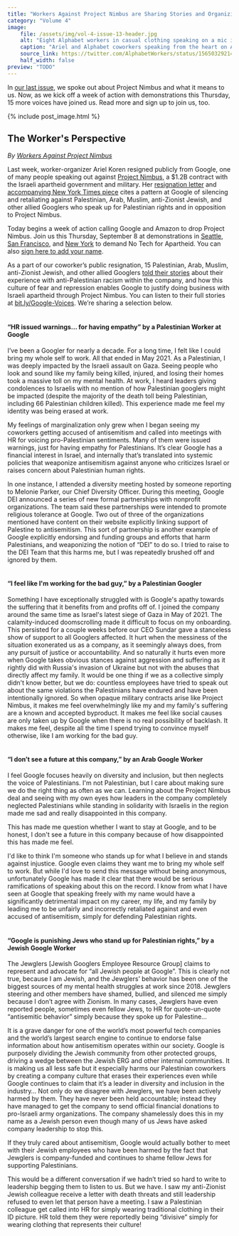 ```yaml
---
title: "Workers Against Project Nimbus are Sharing Stories and Organizing Action this Thursday"
category: "Volume 4"
image:
    file: /assets/img/vol-4-issue-13-header.jpg
    alt: "Eight Alphabet workers in casual clothing speaking on a mic in front of headquarters with a brick wall behind them"
    caption: "Ariel and Alphabet coworkers speaking from the heart on August 31 in San Francisco"
    source_link: https://twitter.com/AlphabetWorkers/status/1565032921421025282
    half_width: false
preview: "TODO"
---
```


In [our last issue](https://news.techworkerscoalition.org/2022/07/26/issue-12/), we spoke out about Project Nimbus and what it means to us. Now, as we kick off a week of action with demonstrations this Thursday, 15 more voices have joined us. Read more and sign up to join us, too.

<!-- DO NOT remove the excerpt tag -->
<!--excerpt-->
<!-- remaining content goes below here -->

<!-- DO NOT remove the header image -->
{% include post_image.html %}

## The Worker's Perspective

_By [Workers Against Project Nimbus](https://twitter.com/DropNimbus)_

Last week, worker-organizer Ariel Koren resigned publicly from Google, one of many people speaking out against [Project Nimbus](https://theintercept.com/2022/05/18/google-amazon-israel-military-nimbus/), a $1.2B contract with the Israeli apartheid government and military. Her [resignation letter](https://medium.com/@arielkoren/googles-complicity-in-israeli-apartheid-how-google-weaponizes-diversity-to-silence-palestinians-cb41b24ac423) and [accompanying New York Times piece](https://www.nytimes.com/2022/08/30/technology/google-employee-israel.html?searchResultPosition=1) cites a pattern at Google of silencing and retaliating against Palestinian, Arab, Muslim, anti-Zionist Jewish, and other allied Googlers who speak up for Palestinian rights and in opposition to Project Nimbus. 
 
Today begins a week of action calling Google and Amazon to drop Project Nimbus. Join us this Thursday, September 8 at demonstrations in [Seattle](https://actionnetwork.org/events/notechforapartheidseattle), [San Francisco](https://actionnetwork.org/events/notechforapartheidsf), and [New York](https://actionnetwork.org/events/notechforapartheidnyc) to demand No Tech for Apartheid. You can also [sign here to add your name](https://notechforapartheid.com/#dayofaction).
 
As a part of our coworker’s public resignation, 15 Palestinian, Arab, Muslim, anti-Zionist Jewish, and other allied Googlers [told their stories](https://jewishdiasporatech.org/voices) about their experience with anti-Palestinian racism within the company, and how this culture of fear and repression enables Google to justify doing business with Israeli apartheid through Project Nimbus. You can listen to their full stories at [bit.ly/Google-Voices](https://bit.ly/Google-Voices). We’re sharing a selection below.
<br><br>

#### “HR issued warnings… for having empathy” by a Palestinian Worker at Google

I’ve been a Googler for nearly a decade. For a long time, I felt like I could bring my whole self to work. All that ended in May 2021. As a Palestinian, I was deeply impacted by the Israeli assault on Gaza. Seeing people who look and sound like my family being killed, injured, and losing their homes took a massive toll on my mental health. At work, I heard leaders giving condolences to Israelis with no mention of how Palestinian googlers might be impacted (despite the majority of the death toll being Palestinian, including 66 Palestinian children killed). This experience made me feel my identity was being erased at work. 
 
My feelings of marginalization only grew when I began seeing my coworkers getting accused of antisemitism and called into meetings with HR for voicing pro-Palestinian sentiments. Many of them were issued warnings, just for having empathy for Palestinians. It’s clear Google has a financial interest in Israel, and internally that’s translated into systemic policies that weaponize antisemitism against anyone who criticizes Israel or raises concern about Palestinian human rights.
 
In one instance, I attended a diversity meeting hosted by someone reporting to Melonie Parker, our Chief Diversity Officer. During this meeting, Google DEI announced a series of new formal partnerships with nonprofit organizations. The team said these partnerships were intended to promote religious tolerance at Google. Two out of three of the organizations mentioned have content on their website explicitly linking support of Palestine to antisemitism. This sort of partnership is another example of Google explicitly endorsing and funding groups and efforts that harm Palestinians, and weaponizing the notion of “DEI” to do so. I tried to raise to the DEI Team that this harms me, but I was repeatedly brushed off and ignored by them.
<br><br>
 
#### “I feel like I'm working for the bad guy,” by a Palestinian Googler

Something I have exceptionally struggled with is Google's apathy towards the suffering that it benefits from and profits off of. I joined the company around the same time as Israel's latest siege of Gaza in May of 2021. The calamity-induced doomscrolling made it difficult to focus on my onboarding. This persisted for a couple weeks before our CEO Sundar gave a stanceless show of support to all Googlers affected. It hurt when the messiness of the situation exonerated us as a company, as it seemingly always does, from any pursuit of justice or accountability. And so naturally it hurts even more when Google takes obvious stances against aggression and suffering as it rightly did with Russia's invasion of Ukraine but not with the abuses that directly affect my family. It would be one thing if we as a collective simply didn't know better, but we do: countless employees have tried to speak out about the same violations the Palestinians have endured and have been intentionally ignored. So when opaque military contracts arise like Project Nimbus, it makes me feel overwhelmingly like my and my family's suffering are a known and accepted byproduct. It makes me feel like social causes are only taken up by Google when there is no real possibility of backlash. It makes me feel, despite all the time I spend trying to convince myself otherwise, like I am working for the bad guy.
<br><br>
 
#### “I don’t see a future at this company,” by an Arab Google Worker

I feel Google focuses heavily on diversity and inclusion, but then neglects the voice of Palestinians. I'm not Palestinian, but I care about making sure we do the right thing as often as we can. Learning about the Project Nimbus deal and seeing with my own eyes how leaders in the company completely neglected Palestinians while standing in solidarity with Israelis in the region made me sad and really disappointed in this company. 
 
This has made me question whether I want to stay at Google, and to be honest, I don't see a future in this company because of how disappointed this has made me feel. 
 
I'd like to think I'm someone who stands up for what I believe in and stands against injustice. Google even claims they want me to bring my whole self to work. But while I'd love to send this message without being anonymous, unfortunately Google has made it clear that there would be serious ramifications of speaking about this on the record. I know from what I have seen at Google that speaking freely with my name would have a significantly detrimental impact on my career, my life, and my family by leading me to be unfairly and incorrectly retaliated against and even accused of antisemitism, simply for defending Palestinian rights.
<br><br>

#### “Google is punishing Jews who stand up for Palestinian rights,” by a Jewish Google Worker

The Jewglers [Jewish Googlers Employee Resource Group] claims to represent and advocate for “all Jewish people at Google”. This is clearly not true, because I am Jewish, and the Jewglers’ behavior has been one of the biggest sources of my mental health struggles at work since 2018. Jewglers steering and other members have shamed, bullied, and silenced me simply because I don’t agree with Zionism. In many cases, Jewglers have even reported people, sometimes even fellow Jews, to HR for quote-un-quote “antisemitic behavior” simply because they spoke up for Palestine…

It is a grave danger for one of the world’s most powerful tech companies and the world’s largest search engine to continue to endorse false information about how antisemitism operates within our society. Google is purposely dividing the Jewish community from other protected groups, driving a wedge between the Jewish ERG and other internal communities. It is making us all less safe but it especially harms our Palestinian coworkers by creating a company culture that erases their experiences even while Google continues to claim that it’s a leader in diversity and inclusion in the industry… Not only do we disagree with Jewglers, we have been actively harmed by them. They have never been held accountable; instead they have managed to get the company to send official financial donations to pro-Israeli army organizations. The company shamelessly does this in my name as a Jewish person even though many of us Jews have asked company leadership to stop this. 

If they truly cared about antisemitism, Google would actually bother to meet with their Jewish employees who have been harmed by the fact that Jewglers is company-funded and continues to shame fellow Jews for supporting Palestinians. 

This would be a different conversation if we hadn’t tried so hard to write to leadership begging them to listen to us. But we have. I saw my anti-Zionist Jewish colleague receive a letter with death threats and still leadership refused to even let that person have a meeting. I saw a Palestinian colleague get called into HR for simply wearing traditional clothing in their ID picture. HR told them they were reportedly being “divisive” simply for wearing clothing that represents their culture! 
 
